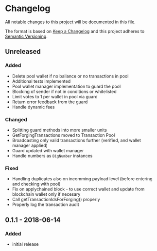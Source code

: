 # Changelog

All notable changes to this project will be documented in this file.

The format is based on [Keep a Changelog](http://keepachangelog.com/en/1.0.0/)
and this project adheres to [Semantic Versioning](http://semver.org/spec/v2.0.0.html).

## Unreleased

### Added
- Delete pool wallet if no ballance or no transactions in pool
- Additional tests implemented
- Pool wallet manager implementation to guard the pool
- Blocking of sender if not in conditions or whitelisted
- Limit votes to 1 per wallet in pool via guard
- Return error feedback from the guard
- Handle dynamic fees

### Changed
- Splitting guard methods into more smaller units
- GetForgingTransactions moved to Transaction Pool
- Broadcasting only valid transactions further (verified, and wallet manager applied)
- Guard updated with wallet manager
- Handle numbers as `BigNumber` instances

### Fixed
- Handling duplicates also on incomming payload level (before entering and checking with pool)
- Fix on applychained block - to use correct wallet and update from blockchain wallet only if necesary
- Call getTransactionIdsForForging() properly
- Properly log the transaction audit

## 0.1.1 - 2018-06-14

### Added
- initial release
